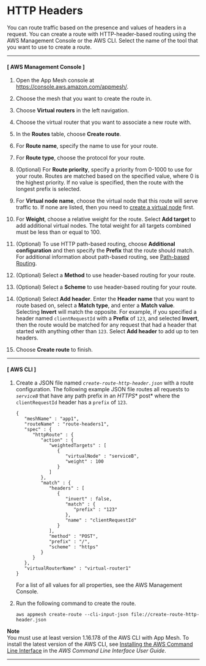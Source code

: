 # HTTP Headers<a name="route-http-headers"></a>

You can route traffic based on the presence and values of headers in a request\. You can create a route with HTTP\-header\-based routing using the AWS Management Console or the AWS CLI\. Select the name of the tool that you want to use to create a route\.

------
#### [ AWS Management Console ]

1. Open the App Mesh console at [https://console\.aws\.amazon\.com/appmesh/](https://console.aws.amazon.com/appmesh/)\.

1. Choose the mesh that you want to create the route in\.

1. Choose **Virtual routers** in the left navigation\.

1. Choose the virtual router that you want to associate a new route with\. 

1. In the **Routes** table, choose **Create route**\.

1. For **Route name**, specify the name to use for your route\.

1. For **Route type**, choose the protocol for your route\.

1. \(Optional\) For **Route priority**, specify a priority from 0\-1000 to use for your route\. Routes are matched based on the specified value, where 0 is the highest priority\. If no value is specified, then the route with the longest prefix is selected\.

1. For **Virtual node name**, choose the virtual node that this route will serve traffic to\. If none are listed, then you need to [create a virtual node](https://docs.aws.amazon.com//app-mesh/latest/userguide/virtual_nodes.html) first\.

1. For **Weight**, choose a relative weight for the route\. Select **Add target** to add additional virtual nodes\. The total weight for all targets combined must be less than or equal to 100\.

1. \(Optional\) To use HTTP path\-based routing, choose **Additional configuration** and then specify the **Prefix** that the route should match\. For additional information about path\-based routing, see [Path\-based Routing](route-path.md)\. 

1. \(Optional\) Select a **Method** to use header\-based routing for your route\. 

1. \(Optional\) Select a **Scheme** to use header\-based routing for your route\. 

1. \(Optional\) Select **Add header**\. Enter the **Header name** that you want to route based on, select a **Match type**, and enter a **Match value**\. Selecting **Invert** will match the opposite\. For example, if you specified a header named `clientRequestId` with a **Prefix** of `123`, and selected **Invert**, then the route would be matched for any request that had a header that started with anything other than `123`\. Select **Add header** to add up to ten headers\. 

1. Choose **Create route** to finish\.

------
#### [ AWS CLI ]

1. Create a JSON file named *`create-route-http-header.json`* with a route configuration\. The following example JSON file routes all requests to *`serviceB`* that have any path prefix in an *HTTPS** post* where the `clientRequestId` header has a `prefix` of `123`\.

   ```
   {
      "meshName" : "app1",
      "routeName" : "route-headers1",
      "spec" : {
         "httpRoute" : {
            "action" : {
               "weightedTargets" : [
                  {
                     "virtualNode" : "serviceB",
                     "weight" : 100
                  }
               ]
            },
            "match" : {
               "headers" : [
                  {
                     "invert" : false,
                     "match" : {
                        "prefix" : "123"
                     },
                     "name" : "clientRequestId"
                  }
               ],
               "method" : "POST",
               "prefix" : "/",
               "scheme" : "https"
            }
         }
      },
      "virtualRouterName" : "virtual-router1"
   }
   ```

   For a list of all values for all properties, see the AWS Management Console\.

1. Run the following command to create the route\.

   ```
   aws appmesh create-route --cli-input-json file://create-route-http-header.json
   ```
**Note**  
You must use at least version 1\.16\.178 of the AWS CLI with App Mesh\. To install the latest version of the AWS CLI, see [Installing the AWS Command Line Interface](https://docs.aws.amazon.com/cli/latest/userguide/installing.html) in the *AWS Command Line Interface User Guide*\.

------